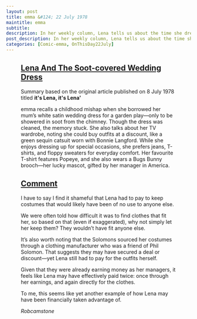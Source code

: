 ```yaml
---
layout: post
title: emma &#124; 22 July 1978
maintitle: emma
subtitle:
description: In her weekly column, Lena tells us about the time she dressed up in her mum's wedding dress and stood too close to the fire, and got it covered in soot.
post_description: In her weekly column, Lena tells us about the time she dressed up in her mum's wedding dress and stood too close to the fire, and got it covered in soot.
categories: [Comic-emma, OnThisDay22July]
---
```


<figure class="fig3">
<div class="CardLayout">
<div class="CardItem"><h2 id="infobox1" class="infobox"><a href="#infobox1">Lena And The Soot-covered Wedding Dress</a></h2>
<div class="CardItem split">
<p>Summary based on the original article published on 8 July 1978 titled <strong>it's Lena, it's Lena'</strong></p>
<p>emma recalls a childhood mishap when she borrowed her mum’s white satin wedding dress for a garden play—only to be showered in soot from the chimney. Though the dress was cleaned, the memory stuck. She also talks about her TV wardrobe, noting she could buy outfits at a discount, like a green sequin catsuit worn with Bonnie Langford. While she enjoys dressing up for special occasions, she prefers jeans, T-shirts, and floppy sweaters for everyday comfort. Her favourite T-shirt features Popeye, and she also wears a Bugs Bunny brooch—her lucky mascot, gifted by her manager in America.</p>
</div></div></div>
</figure>

<figure class="fig3">
<div class="CardLayout">
<div class="CardItem"><h2 id="infobox2" class="infobox"><a href="#infobox2">Comment</a></h2>
<div class="CardItem split">
<p>I have to say I find it shameful that Lena had to pay to keep costumes that would likely have been of no use to anyone else.</p>
<p>We were often told how difficult it was to find clothes that fit her, so based on that (even if exaggerated), why not simply let her keep them? They wouldn’t have fit anyone else.</p>
<p>It’s also worth noting that the Solomons sourced her costumes through a clothing manufacturer who was a friend of Phil Solomon. That suggests they may have secured a deal or discount—yet Lena still had to pay for the outfits herself.</p>
<p>Given that they were already earning money as her managers, it feels like Lena may have effectively paid twice: once through her earnings, and again directly for the clothes.</p>
<p>To me, this seems like yet another example of how Lena may have been financially taken advantage of.</p>
<cite>Robcamstone</cite>
</div></div></div>
</figure>


